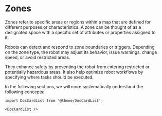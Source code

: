 # Zones

Zones refer to specific areas or regions within a map that are defined for different purposes or characteristics. A zone can be thought of as a designated space with a specific set of attributes or properties assigned to it.

Robots can detect and respond to zone boundaries or triggers. Depending on the zone type, the robot may adjust its behavior, issue warnings, change speed, or avoid restricted areas.

They enhance safety by preventing the robot from entering restricted or potentially hazardous areas. It also help optimize robot workflows by specifying where tasks should be executed.

In the following sections, we will more systematically understand the following concepts:

```mdx-code-block
import DocCardList from '@theme/DocCardList';

<DocCardList />
```
